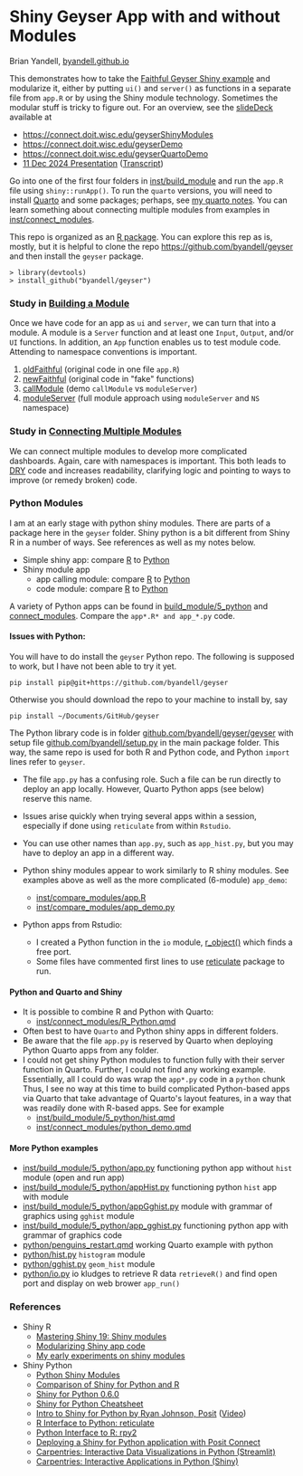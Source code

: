 # Shiny Geyser App with and without Modules

Brian Yandell, [byandell.github.io](https://byandell.github.io)

This demonstrates how to take the
[Faithful Geyser Shiny example](https://shiny.rstudio.com/gallery/faithful.html)
and modularize it, either by putting `ui()` and `server()` as functions in a
separate file from `app.R` or by using the Shiny module technology.
Sometimes the modular stuff is tricky to figure out.
For an overview, see the 
[slideDeck](https://github.com/byandell/geyser/tree/main/inst/slideDeck)
available at

- <https://connect.doit.wisc.edu/geyserShinyModules>
- <https://connect.doit.wisc.edu/geyserDemo>
- <https://connect.doit.wisc.edu/geyserQuartoDemo>
- [11 Dec 2024 Presentation](https://drive.google.com/file/d/1BGSIhihpBc-2TfRza5RGeXBCB55EC6-l)
([Transcript](https://docs.google.com/document/d/1x15G20Mj8EBFJTAit8-LP-9DlystM6TR9TQf8-tBpjs))

Go into one of the first four folders in
[inst/build_module](https://github.com/byandell/geyser/tree/main/inst/build_module)
and run the `app.R` file using `shiny::runApp()`.
To run the `quarto` versions, you will need to install
[Quarto](https://quarto.org/) and some packages; perhaps, see
[my quarto notes](https://github.com/byandell/quarto).
You can learn something about connecting multiple modules from examples in
[inst/connect_modules](https://github.com/byandell/geyser/tree/main/inst/connect_modules).

This repo is organized as an 
[R package](https://docs.posit.co/ide/user/ide/guide/pkg-devel/writing-packages.html).
You can explore this rep as is, mostly, but it is helpful to clone the repo
<https://github.com/byandell/geyser>
and then install the `geyser` package.

```
> library(devtools)
> install_github("byandell/geyser")
```

### Study in [Building a Module](https://github.com/byandell/geyser/tree/main/inst/build_module)

Once we have code for an app as `ui` and `server`, we can turn that into a module.
A module is a `Server` function and at least one `Input`, `Output`, and/or
`UI` functions. In addition, an `App` function enables us to test module code.
Attending to namespace conventions is important. 

1. [oldFaithful](https://github.com/byandell/geyser/tree/main/inst/build_module/1_oldFaithful)
(original code in one file `app.R`)
2. [newFaithful](https://github.com/byandell/geyser/tree/main/inst/build_module/2_newFaithful)
(original code in "fake" functions)
3. [callModule](https://github.com/byandell/geyser/tree/main/inst/build_module/3_callModule)
(demo `callModule` vs `moduleServer`)
4. [moduleServer](https://github.com/byandell/geyser/tree/main/inst/build_module/4_moduleServer)
(full module approach using `moduleServer` and `NS` namespace)

### Study in [Connecting Multiple Modules](https://github.com/byandell/geyser/tree/main/inst/connect_modules)

We can connect multiple modules to develop more complicated dashboards.
Again, care with namespaces is important.
This both leads to
[DRY](https://www.getdbt.com/blog/guide-to-dry)
code and increases readability, clarifying logic and pointing to ways to improve
(or remedy broken) code.

### Python Modules

I am at an early stage with python shiny modules.
There are parts of a package here in the `geyser` folder.
Shiny python is a bit different from Shiny R in a number of ways.
See references as well as my notes below.

- Simple shiny app: compare
[R](https://github.com/byandell/geyser/tree/main/inst/build_module/1_oldFaithful/appLogic.R)
to 
[Python](https://github.com/byandell/geyser/tree/main/inst/build_module/5_Python/appHist.py)
- Shiny module app
  - app calling module: compare
[R](https://github.com/byandell/geyser/blob/main/inst/build_module/4_moduleServer/app_hist.R)
to 
[Python](https://github.com/byandell/geyser/blob/main/inst/build_module/5_python/app_hist.py)
  - code module: compare
[R](https://github.com/byandell/geyser/blob/main/R/hist.R)
to 
[Python](https://github.com/byandell/geyser/blob/main/geyser/hist.py)

A variety of Python apps can be found in
[build_module/5_python](https://github.com/byandell/geyser/blob/main/inst/build_module/5_python)
and
[connect_modules](https://github.com/byandell/geyser/blob/main/inst/connect_modules).
Compare the `app*.R* and app_*.py` code.

#### Issues with Python:

You will have to do install the `geyser` Python repo.
The following is supposed to work, but I have not been able to try it yet.

```
pip install pip@git+https://github.com/byandell/geyser
```

Otherwise you should download the repo to your machine to install by, say

```
pip install ~/Documents/GitHub/geyser
```

The Python library code is in folder
[github.com/byandell/geyser/geyser](https://github.com/byandell/geyser/blob/main/geyser)
with setup file
[github.com/byandell/setup.py](https://github.com/byandell/geyser/blob/main/setup.py)
in the main package folder.
This way, the same repo is used for both R and Python code,
and Python `import` lines refer to `geyser`.

- The file `app.py` has a confusing role.
Such a file can be run directly to deploy an app locally.
However, Quarto Python apps (see below) reserve this name.
- Issues arise quickly when trying several apps within a session,
especially if done using `reticulate` from within `Rstudio`.
- You can use other names than `app.py`, such as `app_hist.py`,
but you may have to deploy an app in a different way.
- Python shiny modules appear to work similarly to R shiny modules.
See examples above as well as the more complicated (6-module) `app_demo`:
  - [inst/compare_modules/app.R](https://github.com/byandell/geyser/blob/main/inst/connect_modules/app.R)
  - [inst/compare_modules/app_demo.py](https://github.com/byandell/geyser/blob/main/inst/connect_modules/app_demo.py)

- Python apps from Rstudio: 
  - I created a Python function in the `io` module,
[r_object()](https://github.com/byandell/geyser/blob/main/geyser/io.py)
which finds a free port.
  - Some files have commented first lines to use
[reticulate](https://rstudio.github.io/reticulate/)
package to run.

#### Python and Quarto and Shiny

- It is possible to combine R and Python with Quarto:
  - [inst/connect_modules/R_Python.qmd](https://github.com/byandell/geyser/blob/inst/connect_modules/R_Python.qmd)
- Often best to have `Quarto` and Python shiny apps in different folders.
- Be aware that the file `app.py` is reserved by Quarto when deploying
Python Quarto apps from any folder.
- I could not get shiny Python modules to function fully with their
server function in Quarto. Further, I could not find any working example.
Essentially, all I could do was wrap the `app*.py` code in a `python` chunk
Thus, I see no way at this time to build complicated Python-based apps
via Quarto that take advantage of Quarto's layout features, 
in a way that was readily done with R-based apps.
See for example
  - [inst/build_module/5_python/hist.qmd](https://github.com/byandell/geyser/blob/main/inst/build_module/5_python/hist.qmd)
  - [inst/connect_modules/python_demo.qmd](https://github.com/byandell/geyser/blob/main/inst/connect_modules/python_demo.qmd)

#### More Python examples

- [inst/build_module/5_python/app.py](https://github.com/byandell/geyser/blob/main/inst/build_module/5_python/app.py)
functioning python app without `hist` module (open and run app)
- [inst/build_module/5_python/appHist.py](https://github.com/byandell/geyser/blob/main/inst/build_module/5_python/appHist.py)
functioning python `hist` app with module 
- [inst/build_module/5_python/appGghist.py](https://github.com/byandell/geyser/blob/main/inst/build_module/5_python/appGghist.py)
module with grammar of graphics using `gghist` module
- [inst/build_module/5_python/app_gghist.py](https://github.com/byandell/geyser/blob/main/inst/build_module/5_python/app_gghist.py)
functioning python app with grammar of graphics code
- [python/penguins_restart.qmd](https://github.com/byandell/geyser/blob/main/python/penguins_restart.qmd)
working Quarto example with python
- [python/hist.py](https://github.com/byandell/geyser/blob/main/python/hist.py)
`histogram` module
- [python/gghist.py](https://github.com/byandell/geyser/blob/main/python/gghist.py)
`geom_hist` module
- [python/io.py](https://github.com/byandell/geyser/blob/main/python/io.py)
io kludges to retrieve R data `retrieveR()` and find open port and display on web brower `app_run()`

### References

- Shiny R
  - [Mastering Shiny 19: Shiny modules](https://mastering-shiny.org/scaling-modules.html)
  - [Modularizing Shiny app code](https://shiny.rstudio.com/articles/modules.html)
  - [My early experiments on shiny modules](https://github.com/byandell/shiny_module)
- Shiny Python
  - [Python Shiny Modules](https://shiny.posit.co/py/docs/modules.html)
  - [Comparison of Shiny for Python and R](https://shiny.posit.co/py/docs/comp-r-shiny.html)
  - [Shiny for Python 0.6.0](https://shiny.posit.co/blog/posts/shiny-python-0.6.0/)
  - [Shiny for Python Cheatsheet](https://rstudio.github.io/cheatsheets/html/shiny-python.html)
  - [Intro to Shiny for Python by Ryan Johnson, Posit](https://it.wisc.edu/wp-content/uploads/Intro-to-Shiny-for-Python.pdf)
([Video](https://mediaspace.wisc.edu/media/Shiny+App+with+Python+-+Posit+Day+2/1_q6p65pfh))
  - [R Interface to Python: reticulate](https://rstudio.github.io/reticulate/)
  - [Python Interface to R: rpy2](https://rpy2.github.io/)
  - [Deploying a Shiny for Python application with Posit Connect](https://posit.co/blog/deploying-a-shiny-for-python-application-with-posit-connect/)
  - [Carpentries: Interactive Data Visualizations in Python (Streamlit)](https://carpentries-incubator.github.io/python-interactive-data-visualizations/)
  - [Carpentries: Interactive Applications in Python (Shiny)](https://wvuhpc.github.io/Interactive-Applications-Python/)
  